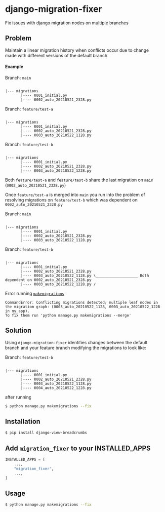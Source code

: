 # django-migration-fixer
Fix issues with django migration nodes on multiple branches


## Problem

Maintain a linear migration history when conflicts occur due to change made with different versions of the default branch.


#### Example

Branch: `main`

```text

|--- migrations
       |---- 0001_initial.py
       |---- 0002_auto_20210521_2328.py 

```


Branch: `feature/test-a`

```text

|--- migrations
       |---- 0001_initial.py
       |---- 0002_auto_20210521_2328.py
       |---- 0003_auto_20210522_1128.py 

```

Branch: `feature/test-b`

```text

|--- migrations
       |---- 0001_initial.py
       |---- 0002_auto_20210521_2328.py
       |---- 0003_auto_20210522_1228.py 

```


Both `feature/test-a` and `feature/test-b` share the last migration on `main` (`0002_auto_20210521_2328.py`) 


Once `feature/test-a` is merged into `main` you run into the problem of resolving migrations on `feature/test-b` which was dependent on `0002_auto_20210521_2328.py`

Branch: `main`

```text

|--- migrations
       |---- 0001_initial.py
       |---- 0002_auto_20210521_2328.py
       |---- 0003_auto_20210522_1128.py 

```

Branch: `feature/test-b`

```text

|--- migrations
       |---- 0001_initial.py
       |---- 0002_auto_20210521_2328.py
       |---- 0003_auto_20210522_1128.py \___________________ Both dependent on 0002_auto_20210521_2328.py
       |---- 0003_auto_20210522_1228.py /

```


Error running [`makemigrations`](https://docs.djangoproject.com/en/3.2/ref/django-admin/#django-admin-makemigrations)

```
CommandError: Conflicting migrations detected; multiple leaf nodes in the migration graph: (0003_auto_20210522_1128, 0003_auto_20210522_1228 in my_app).
To fix them run 'python manage.py makemigrations --merge'
```


## Solution

Using `django-migration-fixer` identifies changes between the default branch and your feature branch modifying the migrations to look like:

Branch: `feature/test-b`

```text

|--- migrations
       |---- 0001_initial.py
       |---- 0002_auto_20210521_2328.py
       |---- 0003_auto_20210522_1128.py
       |---- 0004_auto_20210522_1228.py

```

after running 

```bash script
$ python manage.py makemigrations --fix
```


## Installation

```bash script
$ pip install django-view-breadcrumbs
```

## Add `migration_fixer` to your INSTALLED_APPS

```python
INSTALLED_APPS = [
    ...,
    "migration_fixer",
    ...,
]
```


## Usage

```bash script
$ python manage.py makemigrations --fix 
```
